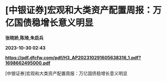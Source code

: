 # [中银证券]宏观和大类资产配置周报：万亿国债稳增长意义明显
**张晓娇,陈琦,朱启兵**

**2023-10-30 02:43**

**https://pdf.dfcfw.com/pdf/H3_AP202310291605638316_1.pdf?1698662495000.pdf**

\[中银证券\]宏观和大类资产配置周报：万亿国债稳增长意义明显